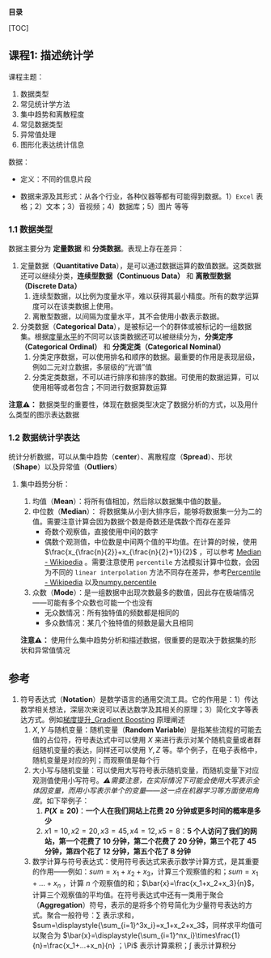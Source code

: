 **目录**

[TOC]

## 课程1: 描述统计学

课程主题：

1. 数据类型
2. 常见统计学方法
3. 集中趋势和离散程度
4. 常见数据类型
5. 异常值处理
6. 图形化表达统计信息



数据：

* 定义：不同的信息片段

* 数据来源及其形式：从各个行业，各种仪器等都有可能得到数据。1）`Excel` 表格；2）文本；3）音视频；4）数据库；5）图片 等等

### 1.1 数据类型

数据主要分为 **定量数据** 和 **分类数据**。表现上存在差异：

1. 定量数据（**Quantitative Data**），是可以通过数据运算的数值数据。这类数据还可以继续分类，**连续型数据（Continuous Data）** 和 **离散型数据（Discrete Data）**
   1. 连续型数据，以比例为度量水平，难以获得其最小精度。所有的数学运算度可以在该类数据上使用。
   2. 离散型数据，以间隔为度量水平，其不会使用小数表示数据。
2. 分类数据（**Categorical Data**），是被标记一个的群体或被标记的一组数据集。根据[度量水平](https://en.wikipedia.org/wiki/Level_of_measurement)的不同可以该类数据还可以被继续分为，**分类定序（Categorical Ordinal）** 和 **分类定类（Categorical Nominal）**
   1. 分类定序数据，可以使用排名和顺序的数据。最重要的作用是表现层级，例如二元对立数据，多层级的“光谱”值
   2. 分类定类数据，不可以进行排序和排序的数据。可使用的数据运算，可以使用相等或者包含；不同进行数据算数运算

**注意⚠️：** 数据类型的重要性，体现在数据类型决定了数据分析的方式，以及用什么类型的图示表达数据

### 1.2 数据统计学表达

统计分析数据，可以从集中趋势（**center**）、离散程度（**Spread**）、形状（**Shape**）以及异常值（**Outliers**）

1. 集中趋势分析：

   1. 均值（**Mean**）：将所有值相加，然后除以数据集中值的数量。
   2. 中位数（**Median**）： 将数据集从小到大排序后，能够将数据集一分为二的值。需要注意计算会因为数据个数是奇数还是偶数个而存在差异
      * 奇数个观察值，直接使用中间的数字
      * 偶数个观测值，中位数是中间两个值的平均值。在计算的时候，使用 $\frac{x_{\frac{n}{2}}+x_{\frac{n}{2}+1}}{2}$ ，可以参考 [Median - Wikipedia](https://en.wikipedia.org/wiki/Median) 。需要注意使用 `percentile` 方法模拟计算中位数，会因为不同的 `linear interpolation` 方法不同存在差异，参考[Percentile - Wikipedia](https://en.wikipedia.org/wiki/Percentile) 以及[numpy.percentile](https://het.as.utexas.edu/HET/Software/Numpy/reference/generated/numpy.percentile.html) 
   3. 众数（**Mode**）：是一组数据中出现次数最多的数值，因此存在极端情况——可能有多个众数也可能一个也没有
      * 无众数情况：所有独特值的频数都是相同的
      * 多众数情况：某几个独特值的频数是最大且相同

   **注意⚠️：** 使用什么集中趋势分析和描述数据，很重要的是取决于数据集的形状和异常值情况



## 参考

1. 符号表达式（**Notation**）是数学语言的通用交流工具。它的作用是：1）传达数学相关想法，深层次来说可以表达数学及其相关的原理；3）简化文字等表达方式。例如[梯度提升\_Gradient Boosting](https://en.wikipedia.org/wiki/Gradient_boosting) 原理阐述
   1. $X, Y$ 与随机变量：随机变量（**Random Variable**）是指某些流程的可能去值的占位符，符号表达式中可以使用 $X$ 来进行表示对某个随机变量或者群组随机变量的表达，同样还可以使用 $Y, Z$ 等。举个例子，在电子表格中，随机变量是对应的列；而观察值是每个行
   2. 大小写与随机变量：可以使用大写符号表示随机变量，而随机变量下对应观测值使用小写符号。*⚠️需要注意，在实际情况下可能会使用大写表示全体因变量，而用小写表示单个的变量——这一点在机器学习等方面使用角度*。如下举例子：
      1. **$P(X \geq 20)$**：**一个人在我们网站上花费 20 分钟或更多时间的概率是多少**
      2. $x1 = 10, x2 = 20, x3 = 45, x4 = 12,x5 = 8$：**5 个人访问了我们的网站，第一个花费了 10 分钟，第二个花费了 20 分钟，第三个花了 45 分钟，第四个花了 12 分钟，第五个花了 8 分钟**
   3. 数学计算与符号表达式：使用符号表达式来表示数学计算方式，是其重要的作用——例如：$sum=x_1+x_2+x_3$，计算三个观察值的和；$sum=x_1+...+x_n$ ，计算 $n$ 个观察值的和；$\bar{x}=\frac{x_1+x_2+x_3}{n}$，计算三个观察值的平均值。在符号表达式中还有一类用于聚合（**Aggregation**）符号，表示的是将多个符号简化为少量符号表达的方式。聚合一般符号：$\sum$ 表示求和，$sum=\displaystyle{\sum_{i=1}^3x_i}=x_1+x_2+x_3$，同样求平均值可以聚合为 $\bar{x}=\displaystyle{\sum_{i=1}^nx_i}\times\frac{1}{n}=\frac{x_1+...+x_n}{n} $；$\Pi$ 表示计算乘积；$\int$ 表示计算积分